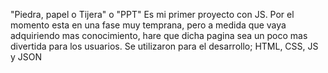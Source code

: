 "Piedra, papel o Tijera" o "PPT"
Es mi primer proyecto con JS.
Por el momento esta en una fase muy temprana, pero a medida que vaya adquiriendo mas conocimiento, hare que dicha pagina sea un poco mas divertida para los usuarios.
Se utilizaron para el desarrollo; HTML, CSS, JS y JSON
